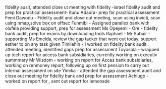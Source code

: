fidelity ausit, attended close ut meeting with fidelity -israel
fidelity audit  and prep for practical assessment- itunu
Adaora- prep for practical assessment
Femi Dawodu -  Fidelity audit and close out meeting, scan using invicti, scan using nmap,solve box on offsec
Funmibi - Assigned parallex bank with olufela providing support, prep for assessment
Ms Opeyemi - 
Ore - fidelity bank audit, prep for exams by downloading tools
Raphael - 
Mr Subair - supporting Ms Emelda, review the gap tacker that went out today, support esther to on any task given
TImilehin - I worked on fidelity bank audit, attended meeting, identified gaps prep for assessment
Toyosola - wrapped up tech report for access bank subsidiaries, currently working on executiv summmary
Mr Wisdom - working on report for Acces bank subsidiaries, working on renmoney report, following up on first pension to carry out internal assessment on site
Yimika - attended the gap assessment audit and close out meeting for fidelity bank and prep for assessment
Achiugo - worked on report for , sent out report for lemonade
